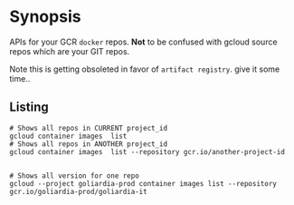 # Synopsis

APIs for your GCR `docker` repos. 
**Not** to be confused with gcloud source repos which are your GIT repos.

Note this is getting obsoleted in favor of `artifact registry`. give it some time..

## Listing

    # Shows all repos in CURRENT project_id
    gcloud container images  list
    # Shows all repos in ANOTHER project_id
    gcloud container images  list --repository gcr.io/another-project-id


    # Shows all version for one repo
    gcloud --project goliardia-prod container images list --repository gcr.io/goliardia-prod/goliardia-it